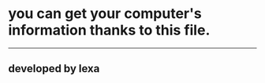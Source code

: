 # you can get your computer's information thanks to this file.

-------------------------------------------------------------------------------------------------------------------------------------------------------------------------

## developed by lexa
